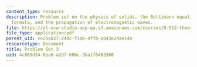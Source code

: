 ```yaml
---
content_type: resource
description: Problem set on the physics of solids, the Boltzmann equation, the Kubo
  formula, and the propagation of electromagnetic waves.
file: https://ol-ocw-studio-app-qa.s3.amazonaws.com/courses/8-512-theory-of-solids-ii-spring-2009/4c869d348ea6a2d760bc9ba1f6403360_MIT8_512s09_2004_pset03.pdf
file_type: application/pdf
parent_uid: ce25a827-24dc-f1a6-4ffb-a843e24ae14a
resourcetype: Document
title: Problem Set 3
uid: 4c869d34-8ea6-a2d7-60bc-9ba1f6403360
---
```

